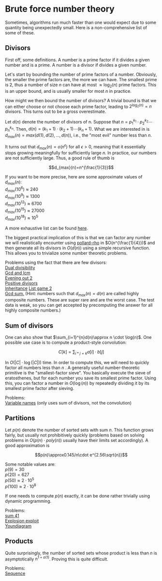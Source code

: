 # Brute force number theory
Sometimes, algorithms run much faster than one would expect due to some quantity being unexpectedly small. Here is a non-comprehensive list of some of these.

## Divisors
First off, some definitions. A number is a prime factor if it divides a given number and is a prime. A number is a divisor if divides a given number.

Let's start by bounding the number of prime factors of a number. Obviously, the smaller the prime factors are, the more we can have. The smallest prime is $2$, thus a number of size $n$ can have at most $\approx \log_2(n)$ prime factors. This is an upper bound, and is usually smaller for most $n$ in practice.

How might we then bound the number of divisors? A trivial bound is that we can either choose or not choose each prime factor, leading to $2^{\log_2(n)}=n$ divisors. This turns out to be a gross overestimate.

Let $d(n)$ denote the number of divisors of n. Suppose that $n=p_1^{k_1}\cdot p_2^{k_2} \cdots p_n^{k_n}$. Then, $d(n)=(k_1+1)\cdot(k_2+1)\cdots(k_n+1)$. What we are interested in is $d_{max}(n)=max(d(1),d(2),\dots,d(n))$, i.e., the "most evil" number less than $n$. 

It turns out that $d_{max}(n)=o(n^{\epsilon})$ for all $\epsilon > 0$, meaning that it essentially stops growing meaningfully for sufficiently large $n$. In practice, our numbers are not sufficiently large. Thus, a good rule of thumb is

$$d_{max}(n)=n^{\frac{1}{3}}$$

If you want to be more precise, here are some approximate values of $d_{max}(n)$:\
$d_{max}(10^6)\approx240$\
$d_{max}(10^9)\approx1300$\
$d_{max}(10^{12})\approx6700$\
$d_{max}(10^{15})\approx27000$\
$d_{max}(10^{18})\approx10^5$

A more exhaustive list can be found [here](https://gist.github.com/dario2994/fb4713f252ca86c1254d).

The biggest practical implication of this is that we can factor any number we will realistically encounter using [pollard-rho](https://github.com/kth-competitive-programming/kactl/blob/main/content/number-theory/Factor.h) in $O(n^{\frac{1}{4}})$ and then generate all its divisors in $O(d(n))$ using a simple recursive function. This allows you to trivialize some number theoretic problems.

Problems using the fact that there are few divisors:\
[Dual divisibility](https://open.kattis.com/problems/dualdivisibility)\
[Gcd and lcm](https://open.kattis.com/problems/gcdandlcm)\
[Evening out 2](https://open.kattis.com/problems/eveningout2)\
[Positive divisors](https://open.kattis.com/problems/positivedivisors)\
[Inheritance](https://open.kattis.com/problems/inheritance)
[List game 2](https://open.kattis.com/problems/listgame2)\
[Gcd sum.](https://open.kattis.com/problems/gcdsum) (Hint: numbers such that $d_{max}(n)=d(n)$ are called highly composite numbers. These are super rare and are the worst case. The test data is weak, so you can get accepted by precomputing the answer for all highly composite numbers.)

## Sum of divisors

One can also show that $\sum_{i=1}^{n}d(n)\approx n \cdot \log(n)$. One possible use case is to compute a product-style convolution:

$$C[k]=\sum_{i*j=k}a[i]\cdot b[j]$$

In $O(|C|\cdot \log(|C|))$ time. In order to compute this, we will need to quickly factor all numbers less than $n$ .
A generally useful number-theoretic primitive is the "smallest-factor sieve". You basically execute the sieve of eratosthenes, but for each number you save its smallest prime factor. Using this, you can factor a number in $O(\log(n))$ by repeatedly dividing it by its smallest prime factor after sieving.

Problems:\
[Variable names](https://open.kattis.com/problems/variabelnamn) (only uses sum of divisors, not the convolution)

## Partitions

Let $p(n)$ denote the number of sorted sets with sum $n$. This function grows fairly, but usually not prohibitively quickly (problems based on solving problems in $O(p(n) \cdot poly(n))$ usually have their limits set accordingly). A good approximation is

$$p(n)\approx0.145/n\cdot e^{2.56\sqrt{n}}$$

Some notable values are:\
$p(9)=30$\
$p(20)=627$\
$p(50)\approx 2 \cdot 10^5$\
$p(100)\approx 2 \cdot 10^8$

If one needs to compute $p(n)$ exactly, it can be done rather trivially using dynamic programming.

Problems:\
[sum 41](https://www.facebook.com/codingcompetitions/hacker-cup/2023/round-1/problems/B2?source=google)\
[Explosion exploit](https://open.kattis.com/problems/explosion)\
[Youndiagram](https://po.kattis.com/problems/young)

## Products
Quite surprisingly, the number of sorted sets whose product is less than $n$ is asymptotically $n^{1+o(1)}$. Proving this is quite difficult.

Problems:\
[Sequence](https://boi23.kattis.com/problems/boi23.sequence)